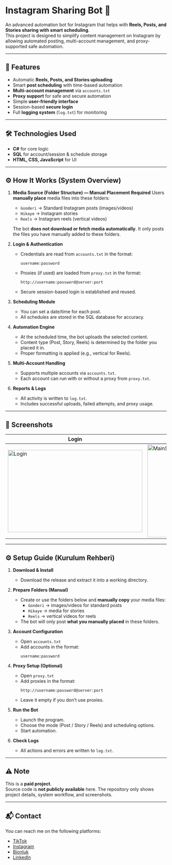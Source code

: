 # Instagram Sharing Bot 🚀

An advanced automation bot for Instagram that helps with **Reels, Posts, and Stories sharing with smart scheduling**.  
This project is designed to simplify content management on Instagram by allowing automated posting, multi-account management, and proxy-supported safe automation.  

---

## 🔑 Features
- Automatic **Reels, Posts, and Stories uploading**
- Smart **post scheduling** with time-based automation
- **Multi-account management** via `accounts.txt`
- **Proxy support** for safe and secure automation
- Simple **user-friendly interface**
- Session-based **secure login**
- Full **logging system** (`log.txt`) for monitoring

---

## 🛠️ Technologies Used
- **C#** for core logic
- **SQL** for account/session & schedule storage
- **HTML, CSS, JavaScript** for UI

---

## ⚙️ How It Works (System Overview)

1. **Media Source (Folder Structure) — Manual Placement Required**
   Users **manually place** media files into these folders:
   - `Gonderi` → Standard Instagram posts (images/videos)
   - `Hikaye` → Instagram stories
   - `Reels` → Instagram reels (vertical videos)

   The bot **does not download or fetch media automatically**. It only posts the files you have manually added to these folders.

2. **Login & Authentication**
   - Credentials are read from `accounts.txt` in the format:
     ```
     username:password
     ```
   - Proxies (if used) are loaded from `proxy.txt` in the format:
     ```
     http://username:password@server:port
     ```
   - Secure session-based login is established and reused.

3. **Scheduling Module**
   - You can set a date/time for each post.
   - All schedules are stored in the SQL database for accuracy.

4. **Automation Engine**
   - At the scheduled time, the bot uploads the selected content.
   - Content type (Post, Story, Reels) is determined by the folder you placed it in.
   - Proper formatting is applied (e.g., vertical for Reels).

5. **Multi-Account Handling**
   - Supports multiple accounts via `accounts.txt`.
   - Each account can run with or without a proxy from `proxy.txt`.

6. **Reports & Logs**
   - All activity is written to `log.txt`.
   - Includes successful uploads, failed attempts, and proxy usage.

---

## 📸 Screenshots  

| Login | Main Screen | Start |
|-------|-------------|-------|
| <img width="420" height="257" alt="Login" src="https://github.com/user-attachments/assets/f24a87e5-fb42-467d-9485-e82c6689663d" /> | <img width="420" height="290" alt="MainScreen" src="https://github.com/user-attachments/assets/aecb3faa-2dd9-41a3-ac70-956defc12ea0" /> | <img width="420" height="290" alt="Start" src="https://github.com/user-attachments/assets/8b0fcc9d-8cce-4c38-acfd-0ddbd32f0559" /> |

---

## ⚙️ Setup Guide (Kurulum Rehberi)

1. **Download & Install**
   - Download the release and extract it into a working directory.

2. **Prepare Folders (Manual)**
   - Create or use the folders below and **manually copy** your media files:
     - `Gonderi` → images/videos for standard posts
     - `Hikaye` → media for stories
     - `Reels` → vertical videos for reels
   - The bot will only post **what you manually placed** in these folders.

3. **Account Configuration**
   - Open `accounts.txt`
   - Add accounts in the format:
     ```
     username:password
     ```

4. **Proxy Setup (Optional)**
   - Open `proxy.txt`
   - Add proxies in the format:
     ```
     http://username:password@server:port
     ```
   - Leave it empty if you don’t use proxies.

5. **Run the Bot**
   - Launch the program.
   - Choose the mode (Post / Story / Reels) and scheduling options.
   - Start automation.

6. **Check Logs**
   - All actions and errors are written to `log.txt`.

---

## ⚠️ Note
This is a **paid project**.  
Source code is **not publicly available** here. The repository only shows project details, system workflow, and screenshots.

---

## 📬 Contact
You can reach me on the following platforms:  

- [TikTok](https://www.tiktok.com/@furkan.gulsen?lang=tr-TR)  
- [Instagram](https://www.instagram.com/furkan.gulsen.01/)  
- [Bionluk](https://bionluk.com/crstyal)  
- [LinkedIn](https://www.linkedin.com/in/furkan-g%C3%BCl%C5%9Fen-53413137b/)  

